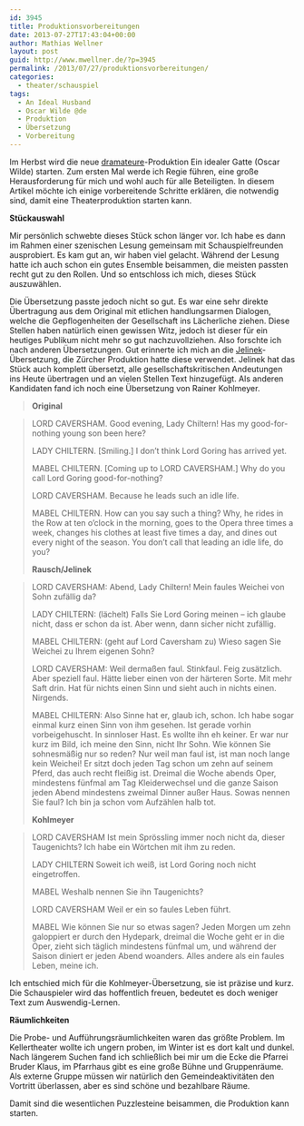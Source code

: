 ```yaml
---
id: 3945
title: Produktionsvorbereitungen
date: 2013-07-27T17:43:04+00:00
author: Mathias Wellner
layout: post
guid: http://www.mwellner.de/?p=3945
permalink: /2013/07/27/produktionsvorbereitungen/
categories:
  - theater/schauspiel
tags:
  - An Ideal Husband
  - Oscar Wilde @de
  - Produktion
  - Übersetzung
  - Vorbereitung
---
```

Im Herbst wird die neue [dramateure](http://www.dramateure.ch)-Produktion Ein idealer Gatte (Oscar Wilde) starten. Zum ersten Mal werde ich Regie führen, eine große Herausforderung für mich und wohl auch für alle Beteiligten. In diesem Artikel möchte ich einige vorbereitende Schritte erklären, die notwendig sind, damit eine Theaterproduktion starten kann. 

**Stückauswahl**

Mir persönlich schwebte dieses Stück schon länger vor. Ich habe es dann im Rahmen einer szenischen Lesung gemeinsam mit Schauspielfreunden ausprobiert. Es kam gut an, wir haben viel gelacht. Während der Lesung hatte ich auch schon ein gutes Ensemble beisammen, die meisten passten recht gut zu den Rollen. Und so entschloss ich mich, dieses Stück auszuwählen. 

Die Übersetzung passte jedoch nicht so gut. Es war eine sehr direkte Übertragung aus dem Original mit etlichen handlungsarmen Dialogen, welche die Gepflogenheiten der Gesellschaft ins Lächerliche ziehen. Diese Stellen haben natürlich einen gewissen Witz, jedoch ist dieser für ein heutiges Publikum nicht mehr so gut nachzuvollziehen. Also forschte ich nach anderen Übersetzungen. Gut erinnerte ich mich an die [Jelinek](https://en.wikipedia.org/wiki/Elfriede_Jelinek)-Übersetzung, die Zürcher Produktion hatte diese verwendet. Jelinek hat das Stück auch komplett übersetzt, alle gesellschaftskritischen Andeutungen ins Heute übertragen und an vielen Stellen Text hinzugefügt. Als anderen Kandidaten fand ich noch eine Übersetzung von Rainer Kohlmeyer. 

> **Original**
  
> LORD CAVERSHAM. Good evening, Lady Chiltern! Has my good-for-nothing young son been here?
> 
> LADY CHILTERN. [Smiling.] I don’t think Lord Goring has arrived yet.
> 
> MABEL CHILTERN. [Coming up to LORD CAVERSHAM.] Why do you call Lord Goring good-for-nothing?
> 
> LORD CAVERSHAM. Because he leads such an idle life.
> 
> MABEL CHILTERN. How can you say such a thing? Why, he rides in the Row at ten o’clock in the morning, goes to the Opera three times a week, changes his clothes at least five times a day, and dines out every night of the season. You don’t call that leading an idle life, do you?
> 
> **Rausch/Jelinek**
  
> LORD CAVERSHAM: Abend, Lady Chiltern! Mein faules Weichei von Sohn zufällig da?
> 
> LADY CHILTERN: (lächelt) Falls Sie Lord Goring meinen &#8211; ich glaube nicht, dass er schon da ist. Aber wenn, dann sicher nicht zufällig. 
> 
> MABEL CHILTERN: (geht auf Lord Caversham zu) Wieso sagen Sie Weichei zu Ihrem eigenen Sohn?
> 
> LORD CAVERSHAM: Weil dermaßen faul. Stinkfaul. Feig zusätzlich. Aber speziell faul. Hätte lieber einen von der härteren Sorte. Mit mehr Saft drin. Hat für nichts einen Sinn und sieht auch in nichts einen. Nirgends. 
> 
> MABEL CHILTERN: Also Sinne hat er, glaub ich, schon. Ich habe sogar einmal kurz einen Sinn von ihm gesehen. Ist gerade vorhin vorbeigehuscht. In sinnloser Hast. Es wollte ihn eh keiner. Er war nur kurz im Bild, ich meine den Sinn, nicht Ihr Sohn. Wie können Sie sohnesmäßig nur so reden? Nur weil man faul ist, ist man noch lange kein Weichei! Er sitzt doch jeden Tag schon um zehn auf seinem Pferd, das auch recht fleißig ist. Dreimal die Woche abends Oper, mindestens fünfmal am Tag Kleiderwechsel und die ganze Saison jeden Abend mindestens zweimal Dinner außer Haus. Sowas nennen Sie faul? Ich bin ja schon vom Aufzählen halb tot.
> 
> **Kohlmeyer**
  
> LORD CAVERSHAM Ist mein Sprössling immer noch nicht da, dieser Taugenichts? Ich habe ein Wörtchen mit ihm zu reden.
> 
> LADY CHILTERN Soweit ich weiß, ist Lord Goring noch nicht eingetroffen.
> 
> MABEL Weshalb nennen Sie ihn Taugenichts?
> 
> LORD CAVERSHAM Weil er ein so faules Leben führt.
> 
> MABEL Wie können Sie nur so etwas sagen? Jeden Morgen um zehn galoppiert er durch den Hydepark, dreimal die Woche geht er in die Oper, zieht sich täglich mindestens fünfmal um, und während der Saison diniert er jeden Abend woanders. Alles andere als ein faules Leben, meine ich. 

Ich entschied mich für die Kohlmeyer-Übersetzung, sie ist präzise und kurz. Die Schauspieler wird das hoffentlich freuen, bedeutet es doch weniger Text zum Auswendig-Lernen. 

**Räumlichkeiten**

Die Probe- und Aufführungsräumlichkeiten waren das größte Problem. Im Kellertheater wollte ich ungern proben, im Winter ist es dort kalt und dunkel. Nach längerem Suchen fand ich schließlich bei mir um die Ecke die Pfarrei Bruder Klaus, im Pfarrhaus gibt es eine große Bühne und Gruppenräume. Als externe Gruppe müssen wir natürlich den Gemeindeaktivitäten den Vortritt überlassen, aber es sind schöne und bezahlbare Räume. 

Damit sind die wesentlichen Puzzlesteine beisammen, die Produktion kann starten.